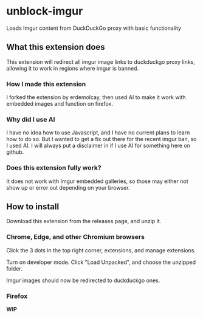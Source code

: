 # unblock-imgur

Loads Imgur content from DuckDuckGo proxy with basic functionality

## What this extension does
This extension will redirect all imgur image links to duckduckgo proxy links, allowing it to work in regions where imgur is banned.

### How I made this extension
I forked the extension by erdemolcay, then used AI to make it work with embedded images and function on firefox.

### Why did I use AI
I have no idea how to use Javascript, and I have no current plans to learn how to do so. But I wanted to get a fix out there for the recent imgur ban, so I used AI. I will always put a disclaimer in if I use AI for something here on github.

### Does this extension fully work?
It does not work with Imgur embedded galleries, so those may either not show up or error out depending on your browser.

## How to install
Download this extension from the releases page, and unzip it.

### Chrome, Edge, and other Chromium browsers
Click the 3 dots in the top right corner, extensions, and manage extensions. 

Turn on developer mode. Click "Load Unpacked", and choose the unzipped folder.

Imgur images should now be redirected to duckduckgo ones.

### Firefox
**WIP**
